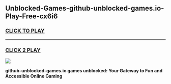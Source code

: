 
## Unblocked-Games-github-unblocked-games.io-Play-Free-cx6i6
<h3>
<a href="https://premium76.site?title=github-unblocked-games.io&ref=21A">CLICK TO PLAY</a></h3>
<hr>

<h3>
<a href="https://premium76.site?title=github-unblocked-games.io&ref=21A">CLICK 2 PLAY</a>
  
</h3>

<a href="https://premium76.site?title=github-unblocked-games.io&ref=21A"><img src="https://clearcache.store/games.png"></a>


**github-unblocked-games.io games unblocked: Your Gateway to Fun and Accessible Online Gaming**
